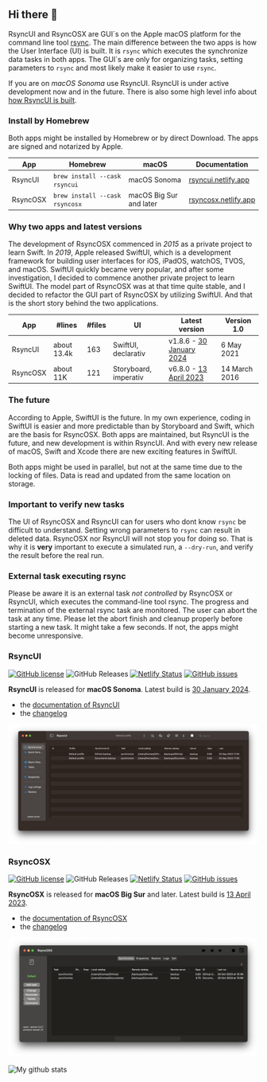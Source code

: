 ## Hi there 👋

RsyncUI and RsyncOSX are GUI´s on the Apple macOS platform for the command line tool [rsync](https://github.com/WayneD/rsync). The main difference between the two apps is how the User Interface (UI) is built. It is `rsync` which executes the synchronize data tasks in both apps. The GUI´s are only for organizing tasks, setting parameters to `rsync` and most likely make it easier to use `rsync`.

If you are on *macOS Sonoma* use RsyncUI. RsyncUI is under active development now and in the future.  There is also some high level info about [how RsyncUI is built](https://rsyncui.netlify.app/post/built/).

### Install by Homebrew

Both apps might be installed by Homebrew or by direct Download. The apps are signed and notarized by Apple.

| App      | Homebrew | macOS |  Documentation |  
| ----------- | ----------- |   ----------- |  ----------- |
| RsyncUI   | `brew install --cask rsyncui`    | macOS Sonoma   |   [rsyncui.netlify.app](https://rsyncui.netlify.app/post/rsyncuidocs/) | 
| RsyncOSX   | `brew install --cask rsyncosx`  |  macOS Big Sur and later   |  [rsyncosx.netlify.app](https://rsyncosx.netlify.app/post/rsyncosxdocs/) |

### Why two apps and latest versions

The development of RsyncOSX commenced in *2015* as a private project to learn Swift. In *2019*, Apple released SwiftUI, which is a development framework for building user interfaces for iOS, iPadOS, watchOS, TVOS, and macOS. SwiftUI quickly became very popular, and after some investigation, I decided to commence another private project to learn SwiftUI. The model part of RsyncOSX was at that time quite stable, and I decided to refactor the GUI part of RsyncOSX by utilizing SwiftUI. And that is the short story behind the two applications.

| App      | #lines  | #files | UI | Latest version  |  Version 1.0 | 
| ----------- | ----------- |   ----------- | -------- |  -------- | -------- |
| RsyncUI   | about 13.4k | 163  | SwiftUI, declarativ     | v1.8.6 - [30 January 2024](https://github.com/rsyncOSX/RsyncUI/releases)  | 6 May 2021  | 
| RsyncOSX   | about 11K | 121  | Storyboard, imperativ   | v6.8.0 - [13 April 2023](https://github.com/rsyncOSX/RsyncOSX/releases) |	14 March 2016 | 

### The future

According to Apple, SwiftUI is the future. In my own experience, coding in SwiftUI is easier and more predictable than by Storyboard and Swift, which are the basis for RsyncOSX. Both apps are maintained, but RsyncUI is the future, and new development is within RsyncUI. And with every new release of macOS, Swift and Xcode there are new exciting features in SwiftUI.

Both apps might be used in parallel, but not at the same time due to the locking of files. Data is read and updated from the same location on storage.

### Important to verify new tasks

The UI of RsyncOSX and RsyncUI can for users who dont know `rsync` be difficult to understand. Setting wrong parameters to `rsync` can result in deleted data. RsyncOSX nor RsyncUI will not stop you for doing so. That is why it is **very** important to execute a simulated run, a `--dry-run`, and verify the result before the real run.

### External task executing rsync 

Please be aware it is an external task *not controlled* by RsyncOSX or RsyncUI, which executes the command-line tool rsync. The progress and termination of the external rsync task are monitored. The user can abort the task at any time. Please let the abort finish and cleanup properly before starting a new task. It might take a few seconds. If not, the apps might become unresponsive.

### RsyncUI

[![GitHub license](https://img.shields.io/github/license/rsyncOSX/RsyncUI)](https://github.com/rsyncOSX/RsyncUI/blob/main/Licence.MD) ![GitHub Releases](https://img.shields.io/github/downloads/rsyncosx/RsyncUI/v1.8.6/total) [![Netlify Status](https://api.netlify.com/api/v1/badges/1d14d49b-ff14-4142-b135-771db071b58a/deploy-status)](https://app.netlify.com/sites/rsyncui/deploys) [![GitHub issues](https://img.shields.io/github/issues/rsyncOSX/RsyncUI)](https://github.com/rsyncOSX/RsyncUI/issues)

**RsyncUI** is released for **macOS Sonoma**. Latest build is [30 January 2024](https://github.com/rsyncOSX/RsyncUI/releases).

- the [documentation of RsyncUI](https://rsyncui.netlify.app/)
- the [changelog](https://rsyncui.netlify.app/post/changelog/)

![](images/rsyncui.png)

### RsyncOSX

[![GitHub license](https://img.shields.io/github/license/rsyncOSX/RsyncOSX)](https://github.com/rsyncOSX/RsyncOSX/blob/master/Licence.MD) ![GitHub Releases](https://img.shields.io/github/downloads/rsyncosx/RsyncOSX/v6.8.0/total) [![Netlify Status](https://api.netlify.com/api/v1/badges/d375f6d7-dc9f-4913-ab43-bfd46d172eb2/deploy-status)](https://app.netlify.com/sites/rsyncosx/deploys) [![GitHub issues](https://img.shields.io/github/issues/rsyncOSX/RsyncOSX)](https://github.com/rsyncOSX/RsyncOSX/issues)

**RsyncOSX** is released for **macOS Big Sur** and later. Latest build is [13 April 2023](https://github.com/rsyncOSX/RsyncOSX/releases).

- the [documentation of RsyncOSX](https://rsyncosx.netlify.app/)
- the [changelog](https://rsyncosx.netlify.app/post/changelog/)

![](images/rsyncosx.png)

![My github stats](https://github-readme-stats.vercel.app/api?username=rsyncOSX&show_icons=true&hide_border=true&theme=dark)
